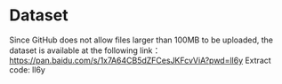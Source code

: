 # Dataset
Since GitHub does not allow files larger than 100MB to be uploaded, the dataset is available at the following link：https://pan.baidu.com/s/1x7A64CB5dZFCesJKFcvViA?pwd=ll6y 
Extract code: ll6y
